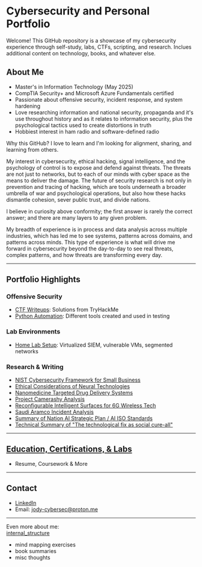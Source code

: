 # Cybersecurity and Personal Portfolio

Welcome! This GitHub repository is a showcase of my cybersecurity experience through self-study, labs, CTFs, scripting, and research. Inclues additional content on technology, books, and whatever else.

## About Me
- Master's in Information Technology (May 2025)
- CompTIA Security+ and Microsoft Azure Fundamentals certified
- Passionate about offensive security, incident response, and system hardening
- Love researching information and national security, propaganda and it's use throughout history and as it relates to information security, plus the psychological tactics used to create distortions in truth
- Hobbiest interest in ham radio and software-defined radio

Why this GitHub?
I love to learn and I'm looking for alignment, sharing, and learning from others. 

My interest in cybersecurity, ethical hacking, signal intelligence, and the psychology of control is to expose and defend against threats. The threats are not just to networks, but to each of our minds with cyber space as the means to deliver the damage. The future of security research is not only in prevention and tracing of hacking, which are tools underneath a broader umbrella of war and psychological operations, but also how these hacks dismantle cohesion, sever public trust, and divide nations. 

I believe in curiosity above conformity; the first answer is rarely the correct answer; and there are many layers to any given problem. 

My breadth of experience is in process and data analysis across multiple industries, which has led me to see systems, patterns across domains, and patterns across minds. This type of experience is what will drive me forward in cybersecurity beyond the day-to-day to see real threats, complex patterns, and how threats are transforming every day. 

---

## Portfolio Highlights

### Offensive Security
- [CTF Writeups](./offensive-security/CTF-Writeups): Solutions from TryHackMe
- [Python Automation](./security-automation/python): Different tools created and used in testing

### Lab Environments
- [Home Lab Setup](./labs-and-scenarios/Home-Lab-Setup): Virtualized SIEM, vulnerable VMs, segmented networks

### Research & Writing
- [NIST Cybersecurity Framework for Small Business](https://github.com/jodymiller/Cybersecurity/blob/main/research/cybersec/Ethical%20Considerations%20of%20Neural%20Enhancement%20Technologies%20%20pdf)
- [Ethical Considerations of Neural Technologies](https://github.com/jodymiller/Cybersecurity/blob/main/research/emerging_tech/Ethical%20Considerations%20of%20Neural%20Enhancement%20Technologies%20%20pdf)
- [Nanomedicine Targeted Drug Delivery Systems](https://github.com/jodymiller/Cybersecurity/blob/main/research/emerging_tech/Nanomedicine%3A%20Targeted%20drug%20delivery%20systems.pdf)
- [Project Camerashy Analysis](https://github.com/jodymiller/Cybersecurity/blob/main/research/cybersec/Project%20Camerashy%20Analysis%20-%20Jody%20Miller.pdf)
- [Reconfigurable Intelligent Surfaces for 6G Wireless Tech](https://github.com/jodymiller/Cybersecurity/blob/main/research/emerging_tech/Reconfigurable%20Intelligent%20Surfaces%20for%206G%20Wireless%20Technology.pdf)
- [Saudi Aramco Incident Analysis](https://github.com/jodymiller/Cybersecurity/blob/main/research/cybersec/Saudi%20Aramco%20Post%20Incident%20Analysis%20-%20Jody%20Miller.pdf)
- [Summary of Nation AI Strategic Plan / AI ISO Standards](https://github.com/jodymiller/Cybersecurity/blob/main/research/emerging_tech/Summary%20of%20The%20National%20Artificial%20Intelligence%20R%26D%20Strategic%20Plan%20.pdf)
- [Technical Summary of "The technological fix as social cure-all"](https://github.com/jodymiller/Cybersecurity/blob/main/research/emerging_tech/Technical%20Summary%20of%20Sean%20Johnston's%20The%20technological%20fix%20as%20social%20cure-all.pdf)
---

## [Education, Certifications, & Labs](./certifications-and-training)
* Resume, Coursework & More
  
---

## Contact
- [LinkedIn](https://linkedin.com/in/jodyemiller)
- Email: jody-cybersec@proton.me

---
Even more about me:\
[internal_structure](./internal_structure)
- mind mapping exercises
- book summaries
- misc thoughts
